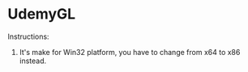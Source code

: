 # UdemyGL

Instructions:
1) It's make for Win32 platform, you have to change from x64 to x86 instead.

